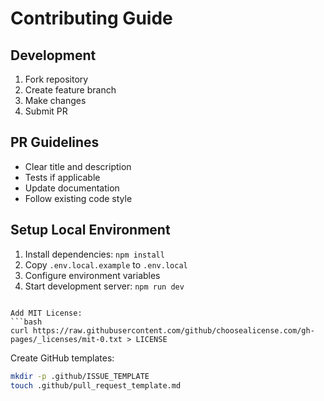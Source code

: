 # Contributing Guide

## Development
1. Fork repository
2. Create feature branch
3. Make changes
4. Submit PR

## PR Guidelines
- Clear title and description
- Tests if applicable
- Update documentation
- Follow existing code style

## Setup Local Environment
1. Install dependencies: `npm install`
2. Copy `.env.local.example` to `.env.local`
3. Configure environment variables
4. Start development server: `npm run dev`
```

Add MIT License:
```bash
curl https://raw.githubusercontent.com/github/choosealicense.com/gh-pages/_licenses/mit-0.txt > LICENSE
```

Create GitHub templates:
```bash
mkdir -p .github/ISSUE_TEMPLATE
touch .github/pull_request_template.md
